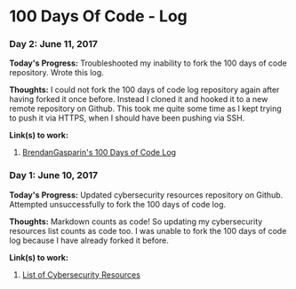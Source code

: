 # 100 Days Of Code - Log


### Day 2: June 11, 2017

**Today's Progress:** Troubleshooted my inability to fork the 100 days of code repository. Wrote this log.  

**Thoughts:** I could not fork the 100 days of code log repository again after having forked it once before. Instead I cloned it and hooked it to a new remote repository on Github. This took me quite some time as I kept trying to push it via HTTPS, when I should have been pushing via SSH.  

**Link(s) to work:**  
1. [BrendanGasparin's 100 Days of Code Log](https://github.com/BrendanGasparin/100-days-of-code)  


### Day 1: June 10, 2017

**Today's Progress:** Updated cybersecurity resources repository on Github. Attempted unsuccessfully to fork the 100 days of code log.  

**Thoughts:** Markdown counts as code! So updating my cybersecurity resources list counts as code too. I was unable to fork the 100 days of code log because I have already forked it before.  

**Link(s) to work:**  
1. [List of Cybersecurity Resources](https://github.com/BrendanGasparin/list-cybersecurity-resources)  
